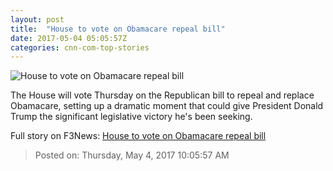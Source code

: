 ```yaml
---
layout: post
title:  "House to vote on Obamacare repeal bill"
date: 2017-05-04 05:05:57Z
categories: cnn-com-top-stories
---
```


![House to vote on Obamacare repeal bill](http://i2.cdn.cnn.com/cnnnext/dam/assets/170428161454-trump-desk-super-tease.jpg)

The House will vote Thursday on the Republican bill to repeal and replace Obamacare, setting up a dramatic moment that could give President Donald Trump the significant legislative victory he's been seeking.


Full story on F3News: [House to vote on Obamacare repeal bill](http://www.f3nws.com/n/Z2GnvG)

> Posted on: Thursday, May 4, 2017 10:05:57 AM
